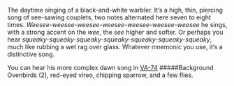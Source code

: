 The daytime singing of a black-and-white warbler. It’s a high, thin, piercing song of see-sawing couplets, two notes alternated here seven to eight times. _Weesee-weesee-weesee-weesee-weesee-weesee-weesee_ he sings, with a strong accent on the _wee_, the _see_ higher and softer. Or perhaps you hear _squeaky-squeaky-squeaky-squeaky-squeaky-squeaky-squeaky_, much like rubbing a wet rag over glass. Whatever mnemonic you use, it’s a distinctive song. 

You can hear his more complex dawn song in [VA-74](http://listeningtoacontinentsing.com/recording.php?page=VA-74)
#####Background
Ovenbirds (2), red-eyed vireo, chipping sparrow, and a few flies.
